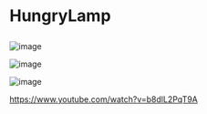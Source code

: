 # HungryLamp</p>
![image](https://user-images.githubusercontent.com/49325921/177209662-da3d2ce5-48c5-495a-bd3f-d9641aaa4a49.png)</p>
![image](https://user-images.githubusercontent.com/49325921/177209685-280d2c69-5fc8-4de9-a65c-5f11ee06914a.png)</p>
![image](https://user-images.githubusercontent.com/49325921/177209701-6da107e2-0c6a-48c4-9b2d-beba3096d75e.png)</p>
https://www.youtube.com/watch?v=b8dlL2PqT9A
